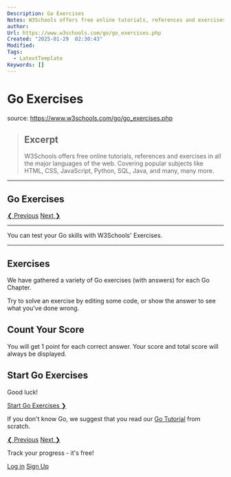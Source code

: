 ```yaml
---
Description: Go Exercises
Notes: W3Schools offers free online tutorials, references and exercises in all the major languages of the web. Covering popular subjects like HTML, CSS, JavaScript, Python, SQL, Java, and many, many more.
author: 
Url: https://www.w3schools.com/go/go_exercises.php
Created: "2025-01-29  02:30:43"
Modified: 
Tags:
  - LatextTemplate
Keywords: []
---
```


# Go Exercises

source: https://www.w3schools.com/go/go_exercises.php

> ## Excerpt
> W3Schools offers free online tutorials, references and exercises in all the major languages of the web. Covering popular subjects like HTML, CSS, JavaScript, Python, SQL, Java, and many, many more.

---
## Go Exercises

[❮ Previous](https://www.w3schools.com/go/go_maps.php) [Next ❯](https://www.w3schools.com/go/go_compiler.php)

___

You can test your Go skills with W3Schools' Exercises.

___

## Exercises

We have gathered a variety of Go exercises (with answers) for each Go Chapter.

Try to solve an exercise by editing some code, or show the answer to see what you've done wrong.

## Count Your Score

You will get 1 point for each correct answer. Your score and total score will always be displayed.

## Start Go Exercises

Good luck!

[Start Go Exercises ❯](https://www.w3schools.com/go/exercise.php?filename=exercise_syntax1)

If you don't know Go, we suggest that you read our [Go Tutorial](https://www.w3schools.com/go/index.php) from scratch.

  

[❮ Previous](https://www.w3schools.com/go/go_maps.php) [Next ❯](https://www.w3schools.com/go/go_compiler.php)

Track your progress - it's free!

[Log in](https://profile.w3schools.com/log-in?redirect_url=https%3A%2F%2Fpathfinder.w3schools.com&origin=https%3A%2F%2Fwww.w3schools.com%2Fgo%2Fgo_exercises.php "Login to your account") [Sign Up](https://profile.w3schools.com/sign-up?redirect_url=https%3A%2F%2Fpathfinder.w3schools.com&origin=https%3A%2F%2Fwww.w3schools.com%2Fgo%2Fgo_exercises.php "Sign Up to Improve Your Learning Experience")

